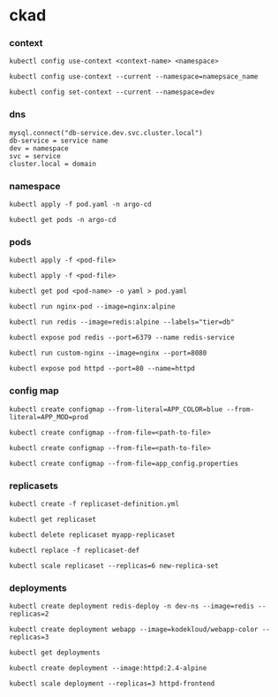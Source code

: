 # ckad
### context
```
kubectl config use-context <context-name> <namespace>
```
```
kubectl config use-context --current --namespace=namepsace_name
```
```
kubectl config set-context --current --namespace=dev
```

### dns
```
mysql.connect("db-service.dev.svc.cluster.local")
db-service = service name
dev = namespace
svc = service
cluster.local = domain
```
### namespace
```
kubectl apply -f pod.yaml -n argo-cd
```
```
kubectl get pods -n argo-cd
```

### pods
```
kubectl apply -f <pod-file>
```
```
kubectl apply -f <pod-file>
```
```
kubectl get pod <pod-name> -o yaml > pod.yaml
```
```
kubectl run nginx-pod --image=nginx:alpine
```
```
kubectl run redis --image=redis:alpine --labels="tier=db"
```
```
kubectl expose pod redis --port=6379 --name redis-service
```
```
kubectl run custom-nginx --image=nginx --port=8080
```
```
kubectl expose pod httpd --port=80 --name=httpd
```
### config map
```
kubectl create configmap --from-literal=APP_COLOR=blue --from-literal=APP_MOD=prod
```
```
kubectl create configmap --from-file=<path-to-file>
```
```
kubectl create configmap --from-file=<path-to-file>
```
```
kubectl create configmap --from-file=app_config.properties
```
### replicasets
```
kubectl create -f replicaset-definition.yml
```
```
kubectl get replicaset
```
```
kubectl delete replicaset myapp-replicaset
```
```
kubectl replace -f replicaset-def
```
```
kubectl scale replicaset --replicas=6 new-replica-set
```

### deployments
```
kubectl create deployment redis-deploy -n dev-ns --image=redis --replicas=2
```
```
kubectl create deployment webapp --image=kodekloud/webapp-color --replicas=3
```
```
kubectl get deployments
```
```
kubectl create deployment --image:httpd:2.4-alpine
```
```
kubectl scale deployment --replicas=3 httpd-frontend
```
